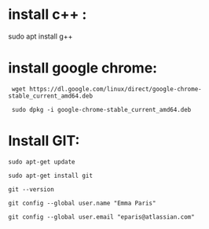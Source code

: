 # install c++ : 
sudo apt install g++

# install google chrome:
``` wget https://dl.google.com/linux/direct/google-chrome-stable_current_amd64.deb```

``` sudo dpkg -i google-chrome-stable_current_amd64.deb```

# Install GIT:

``sudo apt-get update``

``sudo apt-get install git``

``git --version``

``git config --global user.name "Emma Paris"``

``git config --global user.email "eparis@atlassian.com"``

